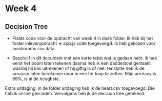 # Week 4

## Decision Tree

- Plaats code voor de opdracht van week 4 in deze folder.
Ik heb bij het folder inleveropdracht => app.js code toegevoegd. Ik heb gekozen voor mushrooms.csv data. 

- Beschrijf in dit document met een korte tekst wat je gedaan hebt.
ik heb eerst het boom laten tekenen daarna heb ik een paddestoel gemaakt waarbij hij kan uitrekenen of hij giftig is of niet.
tenslotte heb ik de arruracy laten berekenen door in een for loop te zetten. Mijn arruracy is 99%, is al de hooghste.

Extra uitdaging: in de folder uitdaging heb ik de heart.csv toegevoegd. Die heb ik online gevonden. Vervolgens heb ik de decision tree getekend. 